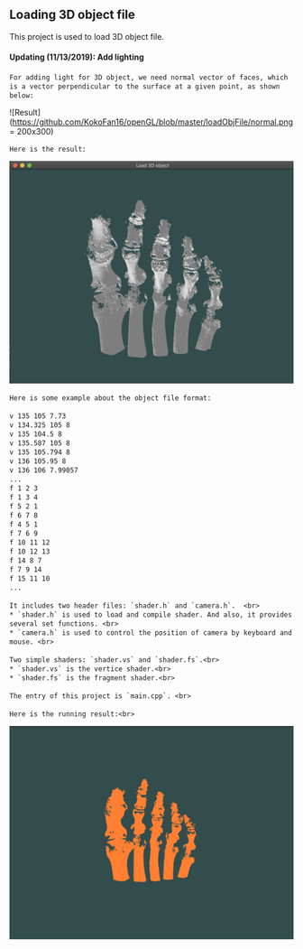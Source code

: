 ## Loading 3D object file 

This project is used to load 3D object file. 

#### Updating (11/13/2019): Add lighting
    For adding light for 3D object, we need normal vector of faces, which is a vector perpendicular to the surface at a given point, as shown below:
    
![Result](https://github.com/KokoFan16/openGL/blob/master/loadObjFile/normal.png = 200x300) 

    Here is the result:
![Result](https://github.com/KokoFan16/openGL/blob/master/loadObjFile/footWithLighting.png) 

    Here is some example about the object file format:

    v 135 105 7.73 
    v 134.325 105 8 
    v 135 104.5 8 
    v 135.587 105 8 
    v 135 105.794 8
    v 136 105.95 8
    v 136 106 7.99057
    ...
    f 1 2 3 
    f 1 3 4 
    f 5 2 1 
    f 6 7 8 
    f 4 5 1 
    f 7 6 9 
    f 10 11 12
    f 10 12 13 
    f 14 8 7 
    f 7 9 14
    f 15 11 10 
    ...

    It includes two header files: `shader.h` and `camera.h`.  <br> 
    * `shader.h` is used to load and compile shader. And also, it provides several set functions. <br> 
    * `camera.h` is used to control the position of camera by keyboard and mouse. <br> 

    Two simple shaders: `shader.vs` and `shader.fs`.<br> 
    * `shader.vs` is the vertice shader.<br> 
    * `shader.fs` is the fragment shader.<br> 

    The entry of this project is `main.cpp`. <br> 

    Here is the running result:<br> 
![Result](https://github.com/KokoFan16/openGL/blob/master/loadObjFile/foot.png)




